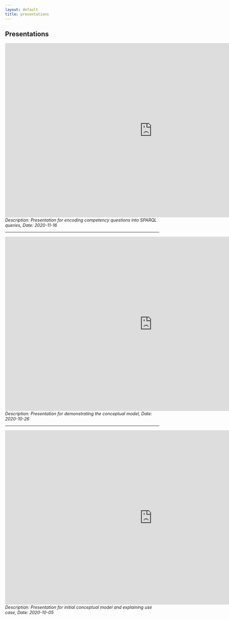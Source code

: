 ```yaml
---
layout: default
title: presentations
---
```


## Presentations

<iframe src="https://docs.google.com/presentation/d/e/2PACX-1vQg7IeUoNJmYYZAXGGl0q1fdJe9wFYkwGJmJ9ZcslieKVZ4n7q5HL546TS4lyhHQdokjWztHzD_beKg/embed?start=false&loop=false&delayms=3000" frameborder="0" width="960" height="569" allowfullscreen="true" mozallowfullscreen="true" webkitallowfullscreen="true"></iframe>
<i>Description: Presentation for encoding competency questions into SPARQL queries, Date: 2020-11-16</i>

<hr>

<iframe src="https://docs.google.com/presentation/d/e/2PACX-1vRkXFvL4zyPcgKrtDI4rOv5vHjOh1of6fg7LCYcGDtcpU2dxANX1iF_YiD6KvrSiJWUN9aSNiahJZ2s/embed?start=false&loop=false&delayms=3000" frameborder="0" width="960" height="569" allowfullscreen="true" mozallowfullscreen="true" webkitallowfullscreen="true"></iframe>
<i>Description: Presentation for demonstrating the conceptual model, Date: 2020-10-26</i>

<hr>

<iframe src="https://docs.google.com/presentation/d/e/2PACX-1vSP09l58bnnPDQSLg6d89zUtq1XBjRFXNqfSH3oiN4k34Ho9-Uj7HZt9zddfHj3WnFlSbkt8g70lM-L/embed?start=false&loop=false&delayms=3000" frameborder="0" width="960" height="569" allowfullscreen="true" mozallowfullscreen="true" webkitallowfullscreen="true"></iframe>
<i>Description: Presentation for initial conceptual model and explaining use case, Date: 2020-10-05</i>
